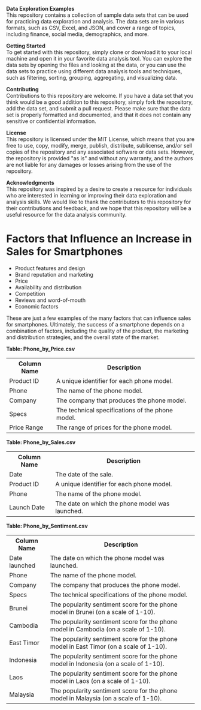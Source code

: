 
**Data Exploration Examples**<br>
This repository contains a collection of sample data sets that can be used for practicing data exploration and analysis. The data sets are in various formats, such as CSV, Excel, and JSON, and cover a range of topics, including finance, social media, demographics, and more.

**Getting Started**<br>
To get started with this repository, simply clone or download it to your local machine and open it in your favorite data analysis tool. You can explore the data sets by opening the files and looking at the data, or you can use the data sets to practice using different data analysis tools and techniques, such as filtering, sorting, grouping, aggregating, and visualizing data.

**Contributing**<br>
Contributions to this repository are welcome. If you have a data set that you think would be a good addition to this repository, simply fork the repository, add the data set, and submit a pull request. Please make sure that the data set is properly formatted and documented, and that it does not contain any sensitive or confidential information.

**License**<br>
This repository is licensed under the MIT License, which means that you are free to use, copy, modify, merge, publish, distribute, sublicense, and/or sell copies of the repository and any associated software or data sets. However, the repository is provided "as is" and without any warranty, and the authors are not liable for any damages or losses arising from the use of the repository.

**Acknowledgments**<br>
This repository was inspired by a desire to create a resource for individuals who are interested in learning or improving their data exploration and analysis skills. We would like to thank the contributors to this repository for their contributions and feedback, and we hope that this repository will be a useful resource for the data analysis community.

<!DOCTYPE html>
<html>

  <head>
  </head>
  <body>
    <h1>Factors that Influence an Increase in Sales for Smartphones</h1>
    <ul>
      <li>Product features and design</li>
      <li>Brand reputation and marketing</li>
      <li>Price</li>
      <li>Availability and distribution</li>
      <li>Competition</li>
      <li>Reviews and word-of-mouth</li>
      <li>Economic factors</li>
    </ul>
    <p>These are just a few examples of the many factors that can influence sales for smartphones. Ultimately, the success of a smartphone depends on a combination of factors, including the quality of the product, the marketing and distribution strategies, and the overall state of the market.</p>
    
   **Table: Phone_by_Price.csv**

<table>
  <tr>
    <th>Column Name</th>
    <th>Description</th>
  </tr>
  <tr>
    <td>Product ID</td>
    <td>A unique identifier for each phone model.</td>
  </tr>
  <tr>
    <td>Phone</td>
    <td>The name of the phone model.</td>
  </tr>
  <tr>
    <td>Company</td>
    <td>The company that produces the phone model.</td>
  </tr>
  <tr>
    <td>Specs</td>
    <td>The technical specifications of the phone model.</td>
  </tr>
  <tr>
    <td>Price Range</td>
    <td>The range of prices for the phone model.</td>
  </tr>
</table>
    
**Table: Phone_by_Sales.csv**

<table>
  <tr>
    <th>Column Name</th>
    <th>Description</th>
  </tr>
  <tr>
    <td>Date</td>
    <td>The date of the sale.</td>
  </tr>
  <tr>
    <td>Product ID</td>
    <td>A unique identifier for each phone model.</td>
  </tr>
  <tr>
    <td>Phone</td>
    <td>The name of the phone model.</td>
  </tr>
  <tr>
    <td>Launch Date</td>
    <td>The date on which the phone model was launched.</td>
  </tr>
</table>
    
**Table: Phone_by_Sentiment.csv**

<table>
  <tr>
    <th>Column Name</th>
    <th>Description</th>
  </tr>
  <tr>
    <td>Date launched</td>
    <td>The date on which the phone model was launched.</td>
  </tr>
  <tr>
    <td>Phone</td>
    <td>The name of the phone model.</td>
  </tr>
  <tr>
    <td>Company</td>
    <td>The company that produces the phone model.</td>
  </tr>
  <tr>
    <td>Specs</td>
    <td>The technical specifications of the phone model.</td>
  </tr>
  <tr>
    <td>Brunei</td>
    <td>The popularity sentiment score for the phone model in Brunei (on a scale of 1-10).</td>
  </tr>
  <tr>
    <td>Cambodia</td>
    <td>The popularity sentiment score for the phone model in Cambodia (on a scale of 1-10).</td>
  </tr>
  <tr>
    <td>East Timor</td>
    <td>The popularity sentiment score for the phone model in East Timor (on a scale of 1-10).</td>
  </tr>
  <tr>
    <td>Indonesia</td>
    <td>The popularity sentiment score for the phone model in Indonesia (on a scale of 1-10).</td>
  </tr>
  <tr>
    <td>Laos</td>
    <td>The popularity sentiment score for the phone model in Laos (on a scale of 1-10).</td>
  </tr>
  <tr>
    <td>Malaysia</td>
    <td>The popularity sentiment score for the phone model in Malaysia (on a scale of 1-10).</td>
  </body>
</html>


